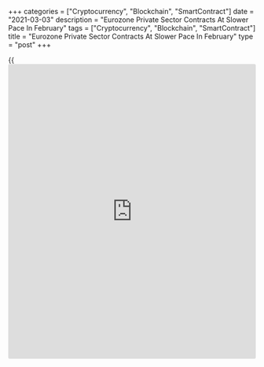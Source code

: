 +++
categories = ["Cryptocurrency", "Blockchain", "SmartContract"]
date = "2021-03-03"
description = "Eurozone Private Sector Contracts At Slower Pace In February"
tags = ["Cryptocurrency", "Blockchain", "SmartContract"]
title = "Eurozone Private Sector Contracts At Slower Pace In February"
type = "post"
+++

{{<iframe id="large-banner" src="https://www.bounty.group/#slide=18.0" width="100%" height="600" scrolling="no" style="border: 0px solid rgb(216, 221, 230); border-radius: 3px;">}}

The euro area private sector continued to contract in February, albeit
at a slower than previously estimated pace, final data from IHS Markit
showed on Wednesday.

The final composite output index rose to 48.8 in February from 47.8 in
January. The reading was above the flash 48.1 but the score below 50
indicates contraction.

It is becoming clear that many virus-fighting measures will need to be
in place for some time to come, in part due to the slow vaccine roll-
out, Chris Williamson, chief [business][1] economist at IHS Markit said.

This could extend the drag on the [economy][2] from the pandemic into
the second half of the year and subdue the pace of recovery, Williamson
added.

The survey suggested a broadly two-speed economy. The manufacturing
sector registered its strongest expansion of output in four months,
fuelled by strengthened demand from both domestic and international
sources.

On the other hand, the service sector, especially those areas impacted
the most by social-[contact](https://www.playgroundfx.com/contact/) restrictions, recorded another marked
contraction of activity.

The services Purchasing Managers' Index rose marginally to 45.7 from
45.4 in the previous month. The flash score was 44.7.

The overall contraction was mainly driven by the fall in new orders. On
the employment front, there was some positive [news](https://www.letsplayfx.com/blog/forex-news-website/) as there was a net
increase in jobs for the first time in 12 months.

According to the latest data, input cost inflation was recorded for the
ninth successive month and to the sharpest degree recorded by the survey
since November 2018. At the same time, output charges edged higher for
the first time since last February.

Finally, business confidence rose to its highest level for three years
underpinned by hopes of a successful rollout of vaccines and a
noticeable dialing back of restrictions related to Covid-19 prevention.

Among big-four economies, Italy joined Germany as the only nations to
record moderate growth of output in February. Meanwhile, Spain and
France logged another sharp contraction.

As strong growth in manufacturing offset continued weakness in services,
Germany's composite output index advanced to 51.1 in February from
January's seven-month low of 50.8. The preliminary reading was 51.3.

The services PMI came in at 45.7 in February, down from 46.7 in the
previous month. This was the lowest score since last May and below the
flash 45.9.

The French private sector registered its biggest fall since last
November driven solely by the service sector.

The composite output index dropped to 47.0 in February from 47.7 in the
previous month. Nonetheless, the reading was above the flash 45.2. The
services PMI came in at 45.6 in February, down from 47.3 in January but
above the flash 43.6.

Italy's private sector expanded for the first time since last September.
The composite output index posted 51.4 in February, rising above the
50.0 mark from 47.2 in January.

At the sector level, rapid manufacturing growth outstripped a further
fall in services activity. The services PMI rose to 48.8 from 44.7 in
January.  
  
In Spain, a two-speed economy emerged in February as manufacturing
output returned to growth, but services activity continued to decline.

The composite PMI logged 45.1 in February versus 43.2 in the prior
month. The services PMI posted 43.1 versus 41.7 in January.

For comments and feedback [contact](https://www.playgroundfx.com/contact/): editorial@rtt[news](https://www.letsplayfx.com/blog/forex-news-website/).com

[Economic News][2]

 **What parts of the world are seeing the best (and worst) economic
performances lately? Click[here][3] to check out our [Econ Scorecard][3]
and find out! See up-to-the-moment [ranking](https://www.playgroundfx.com/blog/crypto-exchange-ranking/)s for the best and worst
performers in [GDP][4], [unemployment rate][5], [inflation][6] and much
more.**

   1. www.rtt[news](https://www.letsplayfx.com/blog/forex-news-website/).com/Content/Business.aspx
   2. www.rtt[news](https://www.letsplayfx.com/blog/forex-news-website/).com/Content/EconomicNews.aspx
   3. www.rtt[news](https://www.letsplayfx.com/blog/forex-news-website/).com/economic-scorecard/world-rank/unemployment-rate/highest-performance.aspx
   4. www.rtt[news](https://www.letsplayfx.com/blog/forex-news-website/).com/economic-scorecard/world-rank/GDP/highest-performance.aspx
   5. www.rtt[news](https://www.letsplayfx.com/blog/forex-news-website/).com/economic-scorecard/world-rank/unemployment-rate/lowest-performance.aspx
   6. www.rtt[news](https://www.letsplayfx.com/blog/forex-news-website/).com/economic-scorecard/world-rank/CPI/highest-performance.aspx